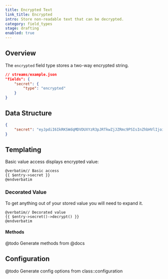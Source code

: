 ```yaml
---
title: Encrypted Text
link_title: Encrypted
intro: Store non-readable text that can be decrypted.
category: field_types
stage: drafting
enabled: true
---
```


## Overview

The `encrypted` field type stores a two-way encrypted string.

```json
// streams/example.json
"fields": {
    "secret": {
        "type": "encrypted"
    }
}
```

## Data Structure

```json
{
    "secret": "eyJpdiI6IkRKSWdqMDVDUXYzR3pJRTkwZjJZRmc9PSIsInZhbHVlIjoic3NrUHF4RE1jVnFBVFIrNG85Rjh4VlZkU1kzQUs5VEp5b3Y5VVU2cUZYYz0iLCJtYWMiOiIyNWFhZTM1MDBhZTdmNDZiY2E2NzM2NjE1NjYzYThmMmMzYTczNGJhM2VlNjBiZDdkZmNlOGFhMWVkZmQwN2RjIiwidGFnIjoiIn0="
}
```

## Templating

Basic value access displays encrypted value:

```blade
@verbatim// Basic access
{{ $entry->secret }}
@endverbatim
```

### Decorated Value

To get anything out of your stored value you will need to expand it.

```blade
@verbatim// Decorated value
{{ $entry->secret()->decrypt() }}
@endverbatim
```

#### Methods

@todo Generate methods from @docs



## Configuration

@todo Generate config options from class::configuration

